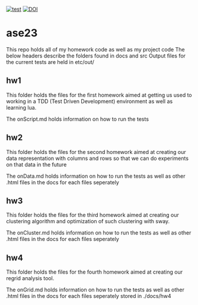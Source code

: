 [![test](https://github.com/gtystahl/ase23/actions/workflows/tests.yaml/badge.svg)](https://github.com/gtystahl/ase23/actions/workflows/tests.yaml)
[![DOI](https://zenodo.org/badge/590587882.svg)](https://zenodo.org/badge/latestdoi/590587882)

# ase23
This repo holds all of my homework code as well as my project code
The below headers describe the folders found in docs and src
Output files for the current tests are held in etc/out/

## hw1
This folder holds the files for the first homework aimed at getting us used to working in a TDD (Test Driven Development) environment as well as learning lua.

The onScript.md holds information on how to run the tests

## hw2
This folder holds the files for the second homework aimed at creating our data representation with columns and rows so that we can do experiments on that data in the future

The onData.md holds information on how to run the tests as well as other .html files in the docs for each files seperately

## hw3
This folder holds the files for the third homework aimed at creating our clustering algorithm and optimization of such clustering with sway. 

The onCluster.md holds information on how to run the tests as well as other .html files in the docs for each files seperately

## hw4
This folder holds the files for the fourth homework aimed at creating our regrid analysis tool. 

The onGrid.md holds information on how to run the tests as well as other .html files in the docs for each files seperately stored in ./docs/hw4

